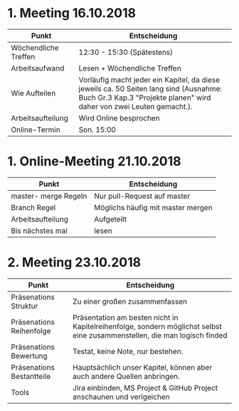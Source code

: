 # 1. Meeting 16.10.2018

Punkt | Entscheidung 
-------- | -------- 
Wöchendliche Treffen   | 12:30 - 15:30 (Spätestens)   
Arbeitsaufwand   | Lesen + Wöchendliche Treffen  
Wie Aufteilen   | Vorläufig macht jeder ein Kapitel, da diese jeweils ca. 50 Seiten lang sind (Ausnahme: Buch Gr.3 Kap.3 "Projekte planen" wird daher von zwei Leuten gemacht.).
Arbeitsaufteilung   | Wird Online besprochen
Online-Termin   | Son. 15:00 


# 1. Online-Meeting 21.10.2018

Punkt | Entscheidung 
-------- | -------- 
master- merge Regeln |  Nur pull-Request auf master
Branch Regel   | Möglichs häufig mit master mergen
Arbeitsaufteilung   | Aufgeteilt
Bis nächstes mal   | lesen


# 2. Meeting 23.10.2018

Punkt | Entscheidung 
-------- | -------- 
Präsenations Struktur   | Zu einer großen zusammenfassen 
Präsenations Reihenfolge   | Präsentation am besten nicht in Kapitelreihenfolge, sondern möglichst selbst eine zusammenstellen, die man logisch finded
Präsenations Bewertung   | Testat, keine Note, nur bestehen.
Präsenations Bestantteile   | Hauptsächlich unser Kapitel, können aber auch andere Quellen anbringen.
Tools  | Jira einbinden, MS Project & GitHub Project anschaunen und verlgeichen
